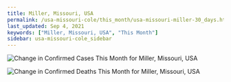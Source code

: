 ```yaml
---
title: Miller, Missouri, USA
permalink: /usa-missouri-cole/this_month/usa-missouri-miller-30_days.html
last_updated: Sep 4, 2021
keywords: ["Miller, Missouri, USA", "This Month"]
sidebar: usa-missouri-cole_sidebar
---
```


![Change in Confirmed Cases This Month for Miller, Missouri, USA](/covid_tracker/images/graphs/usa-missouri-miller-delta_confirmed-30_days_graph.png)

![Change in Confirmed Deaths This Month for Miller, Missouri, USA](/covid_tracker/images/graphs/usa-missouri-miller-delta_deaths-30_days_graph.png)
